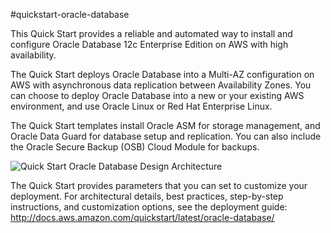 #quickstart-oracle-database

This Quick Start provides a reliable and automated way to install and configure Oracle Database 12c Enterprise Edition on AWS with high availability.

The Quick Start deploys Oracle Database into a Multi-AZ configuration on AWS with asynchronous data replication between Availability Zones. You can choose to deploy Oracle Database into a new or your existing AWS environment, and use Oracle Linux or Red Hat Enterprise Linux.

The Quick Start templates install Oracle ASM for storage management, and Oracle Data Guard for database setup and replication. You can also include the Oracle Secure Backup (OSB) Cloud Module for backups.

![Quick Start Oracle Database Design Architecture](https://docs.aws.amazon.com/quickstart/latest/oracle-database/images/oracle-db-on-aws-architecture.png)

The Quick Start provides parameters that you can set to customize your deployment. For architectural details, best practices, step-by-step instructions, and customization options, see the deployment guide: http://docs.aws.amazon.com/quickstart/latest/oracle-database/
